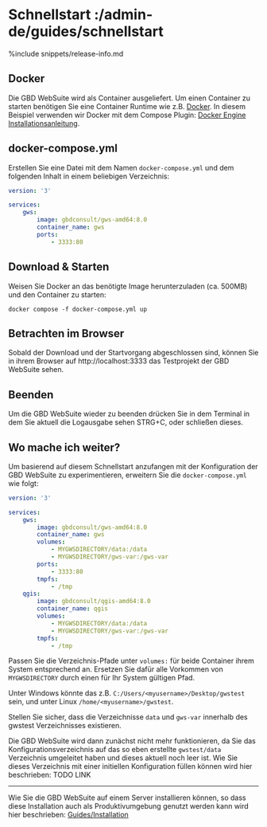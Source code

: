 # Schnellstart :/admin-de/guides/schnellstart

%include snippets/release-info.md

## Docker
Die GBD WebSuite wird als Container ausgeliefert. 
Um einen Container zu starten benötigen Sie eine Container Runtime wie z.B. 
[Docker](https://docker.com). 
In diesem Beispiel verwenden wir Docker mit dem 
Compose Plugin: [Docker Engine Installationsanleitung](https://docs.docker.com/engine/install/).


## docker-compose.yml
Erstellen Sie eine Datei mit dem Namen `docker-compose.yml` und dem folgenden 
Inhalt in einem beliebigen Verzeichnis:

```yaml
version: '3'

services:
    gws:
        image: gbdconsult/gws-amd64:8.0
        container_name: gws
        ports:
            - 3333:80
```


## Download & Starten
Weisen Sie Docker an das benötigte Image herunterzuladen (ca. 500MB) und den 
Container zu starten: 

    docker compose -f docker-compose.yml up


## Betrachten im Browser
Sobald der Download und der Startvorgang abgeschlossen sind, können Sie in ihrem 
Browser auf http://localhost:3333 das Testprojekt der GBD WebSuite sehen.


## Beenden
Um die GBD WebSuite wieder zu beenden drücken Sie in dem Terminal in dem Sie 
aktuell die Logausgabe sehen STRG+C, oder schließen dieses.


## Wo mache ich weiter?

Um basierend auf diesem Schnellstart anzufangen mit der Konfiguration der GBD 
WebSuite zu experimentieren, erweitern Sie die `docker-compose.yml` wie folgt:

```yaml
version: '3'

services:
    gws:
        image: gbdconsult/gws-amd64:8.0
        container_name: gws
        volumes:
            - MYGWSDIRECTORY/data:/data
            - MYGWSDIRECTORY/gws-var:/gws-var
        ports:
            - 3333:80
        tmpfs:
            - /tmp
    qgis:
        image: gbdconsult/qgis-amd64:8.0
        container_name: qgis
        volumes:
            - MYGWSDIRECTORY/data:/data
            - MYGWSDIRECTORY/gws-var:/gws-var
        tmpfs:
            - /tmp
```

Passen Sie die Verzeichnis-Pfade unter `volumes:` für beide Container ihrem 
System entsprechend an. Ersetzen Sie dafür alle Vorkommen von `MYGWSDIRECTORY` 
durch einen für Ihr System gültigen Pfad.

Unter Windows könnte das z.B. `C:/Users/<myusername>/Desktop/gwstest` sein, und 
unter Linux `/home/<myusername>/gwstest`.

Stellen Sie sicher, dass die Verzeichnisse `data` und `gws-var` innerhalb des 
gwstest Verzeichnisses existieren.

Die GBD WebSuite wird dann zunächst nicht mehr funktionieren, da Sie das 
Konfigurationsverzeichnis auf das so eben erstellte `gwstest/data` Verzeichnis 
umgeleitet haben und dieses aktuell noch leer ist. Wie Sie dieses Verzeichnis 
mit einer initiellen Konfiguration füllen können wird hier beschrieben: TODO LINK 

----

Wie Sie die GBD WebSuite auf einem Server installieren können, so dass diese 
Installation auch als Produktivumgebung genutzt werden kann wird hier 
beschrieben: [Guides/Installation](/admin-de/guides/installation)